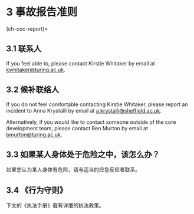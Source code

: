 # 3 事故报告准则

(ch-coc-report)=
## 3.1 联系人

If you feel able to, please contact Kirstie Whitaker by email at [kwhitaker@turing.ac.uk](mailto:kwhitaker@turing.ac.uk).

## 3.2 候补联络人

If you do not feel comfortable contacting Kirstie Whitaker, please report an incident to Anna Krystalli by email at [a.krystalli@sheffield.ac.uk](mailto:a.krystalli@sheffield.ac.uk).

Alternatively, if you would like to contact someone outside of the core development team, please contact Ben Murton by email at [bmurton@turing.ac.uk](mailto:bmurton@turing.ac.uk).

## 3.3 如果某人身体处于危险之中，该怎么办？

如果您认为某人身体有危险，请与适当的应急反应者联系。

## 3.4 《行为守则》

下文的《执法手册》载有详细的执法政策。
